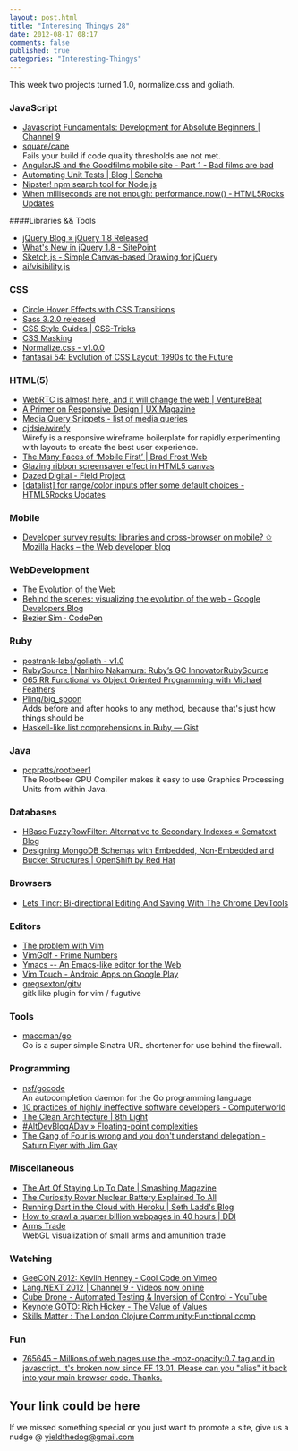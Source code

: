 ```yaml
---
layout: post.html
title: "Interesing Thingys 28"
date: 2012-08-17 08:17
comments: false
published: true
categories: "Interesting-Thingys"
---
```

This week two projects turned 1.0, normalize.css and goliath.
<!-- More -->
### JavaScript
- [Javascript Fundamentals: Development for Absolute Beginners | Channel 9](http://channel9.msdn.com/Series/Javascript-Fundamentals-Development-for-Absolute-Beginners)
- [square/cane](https://github.com/square/cane)  
  Fails your build if code quality thresholds are not met.
- [AngularJS and the Goodfilms mobile site - Part 1 - Bad films are bad](http://goodfil.ms/blog/posts/2012/08/13/angularjs-and-the-goodfilms-mobile-site-part-1/)
- [Automating Unit Tests | Blog | Sencha](http://www.sencha.com/blog/automating-unit-tests/#date:14:00)
- [Nipster! npm search tool for Node.js](http://eirikb.github.com/nipster/#)
- [When milliseconds are not enough: performance.now() - HTML5Rocks Updates](http://updates.html5rocks.com/2012/08/When-milliseconds-are-not-enough-performance-now)

####Libraries && Tools
- [jQuery Blog » jQuery 1.8 Released](http://blog.jquery.com/2012/08/09/jquery-1-8-released/)
- [What&#39;s New in jQuery 1.8 - SitePoint](http://www.sitepoint.com/whats-new-in-jquery-1-8/#fbid=xHzLVLzouHJ)
- [Sketch.js - Simple Canvas-based Drawing for jQuery](http://intridea.github.com/sketch.js/)
- [ai/visibility.js](https://github.com/ai/visibility.js)

### CSS
- [Circle Hover Effects with CSS Transitions](http://tympanus.net/Tutorials/CircleHoverEffects/)
- [Sass 3.2.0 released](http://sass-lang.com/docs/yardoc/file.SASS_CHANGELOG.html#320_10_august_2012)
- [CSS Style Guides | CSS-Tricks](http://css-tricks.com/css-style-guides/)
- [CSS Masking](http://dvcs.w3.org/hg/FXTF/raw-file/tip/masking/index.html)
- [Normalize.css - v1.0.0](http://necolas.github.com/normalize.css/#v1)
- [fantasai 54: Evolution of CSS Layout: 1990s to the Future](http://fantasai.inkedblade.net/weblog/2012/css-layout-evolution/)

### HTML(5)
- [WebRTC is almost here, and it will change the web | VentureBeat](http://venturebeat.com/2012/08/13/webrtc-is-almost-here-and-it-will-change-the-web/)
- [A Primer on Responsive Design | UX Magazine](http://uxmag.com/articles/a-primer-on-responsive-design)
- [Media Query Snippets - list of media queries](http://nmsdvid.com/snippets/)
- [cjdsie/wirefy](https://github.com/cjdsie/wirefy)  
  Wirefy is a responsive wireframe boilerplate for rapidly experimenting with layouts to create the best user experience.
- [The Many Faces of ‘Mobile First’ | Brad Frost Web](http://bradfrostweb.com/blog/mobile/the-many-faces-of-mobile-first/)
- [Glazing ribbon screensaver effect in HTML5 canvas](http://thecodeplayer.com/walkthrough/glazing-ribbon-screensaver-effect-in-html5-canvas)
- [Dazed Digital - Field Project](http://www.dazeddigital.com/projects/fuelband/)
- [[datalist] for range/color inputs offer some default choices - HTML5Rocks Updates](http://updates.html5rocks.com/2012/08/datalist-for-range-color-inputs-offer-some-default-choices)

### Mobile
- [Developer survey results: libraries and cross-browser on mobile? ✩ Mozilla Hacks – the Web developer blog](https://hacks.mozilla.org/2012/08/developer-survey-results-libraries-and-cross-browser-on-mobile/)

### WebDevelopment
- [The Evolution of the Web](http://www.evolutionoftheweb.com/)
- [Behind the scenes: visualizing the evolution of the web - Google Developers Blog](http://googledevelopers.blogspot.co.at/2012/08/behind-scenes-visualizing-evolution-of.html)
- [Bezier Sim · CodePen](http://codepen.io/tholman/pen/foxtn)

### Ruby
- [postrank-labs/goliath - v1.0](https://github.com/postrank-labs/goliath/)
- [RubySource | Narihiro Nakamura: Ruby’s GC InnovatorRubySource](http://rubysource.com/narihiro-nakamura-rubys-gc-innovator/)
- [065 RR Functional vs Object Oriented Programming with Michael Feathers](http://rubyrogues.com/065-rr-functional-vs-object-oriented-programming-with-michael-feathers/)
- [Plinq/big_spoon](https://github.com/Plinq/big_spoon)  
  Adds before and after hooks to any method, because that&#39;s just how things should be
- [Haskell-like list comprehensions in Ruby — Gist](https://gist.github.com/3356675)

### Java
- [pcpratts/rootbeer1](https://github.com/pcpratts/rootbeer1)  
  The Rootbeer GPU Compiler makes it easy to use Graphics Processing Units from within Java.

### Databases
- [HBase FuzzyRowFilter: Alternative to Secondary Indexes « Sematext Blog](http://blog.sematext.com/2012/08/09/consider-using-fuzzyrowfilter-when-in-need-for-secondary-indexes-in-hbase/)
- [Designing MongoDB Schemas with Embedded, Non-Embedded and Bucket Structures | OpenShift by Red Hat](https://openshift.redhat.com/community/blogs/designing-mongodb-schemas-with-embedded-non-embedded-and-bucket-structures)

### Browsers
- [Lets Tincr: Bi-directional Editing And Saving With The Chrome DevTools](http://addyosmani.com/blog/lets-tincr-bi-directional-editing-and-saving-with-the-chrome-devtools/)

### Editors
- [The problem with Vim](http://haldean.org/docstore/?vim-problems)
- [VimGolf - Prime Numbers](http://vimcasts.org/episodes/vimgolf-prime-numbers/)
- [Ymacs -- An Emacs-like editor for the Web](http://tageorgiou.github.com/ymacs/demo/)
- [Vim Touch - Android Apps on Google Play](https://play.google.com/store/apps/details?id=net.momodalo.app.vimtouch)
- [gregsexton/gitv](https://github.com/gregsexton/gitv)  
  gitk like plugin for vim / fugutive

### Tools
- [maccman/go](https://github.com/maccman/go)  
  Go is a super simple Sinatra URL shortener for use behind the firewall.

### Programming
- [nsf/gocode](https://github.com/nsf/gocode)  
  An autocompletion daemon for the Go programming language
- [10 practices of highly ineffective software developers - Computerworld](http://www.computerworld.com/s/article/9230122/10_practices_of_highly_ineffective_software_developers?taxonomyId=11&pageNumber=1)
- [The Clean Architecture | 8th Light](http://ht.ly/cWuK2)
- [#AltDevBlogADay » Floating-point complexities](http://www.altdevblogaday.com/2012/04/05/floating-point-complexities/)
- [The Gang of Four is wrong and you don&#39;t understand delegation - Saturn Flyer with Jim Gay](http://www.saturnflyer.com/blog/jim/2012/07/06/the-gang-of-four-is-wrong-and-you-dont-understand-delegation)

### Miscellaneous
- [The Art Of Staying Up To Date | Smashing Magazine](http://www.smashingmagazine.com/2012/08/09/productivity-staying-up-to-date/)
- [The Curiosity Rover Nuclear Battery Explained To All](http://www.about-robots.com/curiosity-rover-nuclear-battery.html)
- [Running Dart in the Cloud with Heroku | Seth Ladd&#39;s Blog](http://blog.sethladd.com/2012/08/running-dart-in-cloud-with-heroku.html)
- [How to crawl a quarter billion webpages in 40 hours | DDI](http://www.michaelnielsen.org/ddi/how-to-crawl-a-quarter-billion-webpages-in-40-hours/)
- [Arms Trade](http://workshop.chromeexperiments.com/projects/armsglobe/)  
  WebGL visualization of small arms and amunition trade

### Watching
- [GeeCON 2012: Kevlin Henney - Cool Code on Vimeo](http://vimeo.com/44792649)
- [Lang.NEXT 2012 | Channel 9 - Videos now online](http://channel9.msdn.com/Events/Lang-NEXT/Lang-NEXT-2012)
- [Cube Drone - Automated Testing &amp; Inversion of Control - YouTube](http://www.youtube.com/watch?v=GSqrmuZQxz0)
- [Keynote GOTO: Rich Hickey - The Value of Values](http://www.infoq.com/presentations/Value-Values)
- [Skills Matter : The London Clojure Community:Functional comp](http://skillsmatter.com/podcast/home/functional-composition)

### Fun
- [765645 – Millions of web pages use the -moz-opacity:0.7 tag and in javascript. It&#39;s broken now since FF 13.01. Please can you &quot;alias&quot; it back into your main browser code. Thanks.](https://bugzilla.mozilla.org/show_bug.cgi?id=765645)


## Your link could be here
If we missed something special or you just want to promote a site, give us a nudge @ <a href='&#109;&#97;&#105;&#108;t&#111;&#58;%7&#57;&#105;eld&#116;%68%65do%67&#64;gmail&#37;2&#69;c&#37;6&#70;m'>y&#105;eldt&#104;&#101;dog&#64;&#103;mail&#46;&#99;&#111;m</a>


